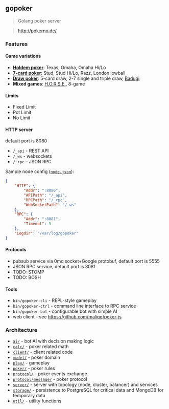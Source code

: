 ## gopoker
>Golang poker server 

>http://pokerno.de/

### Features

#### Game variations
* [**Holdem poker**](http://en.wikipedia.org/wiki/Community_card_poker): Texas, Omaha, Omaha Hi/Lo
* [**7-card poker**](http://en.wikipedia.org/wiki/Stud_poker): Stud, Stud Hi/Lo, Razz, London lowball
* [**Draw poker**](http://en.wikipedia.org/wiki/Draw_poker): 5-card draw, 2-7 single and triple draw, [Badugi](http://en.wikipedia.org/wiki/Badugi)
* **Mixed games**: [H.O.R.S.E.](http://en.wikipedia.org/wiki/HORSE), 8-game

#### Limits
* Fixed Limit
* Pot Limit
* No Limit

#### HTTP server
default port is 8080

* `/_api` - REST API
* `/_ws` - websockets
* `/_rpc` - JSON RPC

Sample node config ([`node.json`](etc/node.json)):

```json
{
    "HTTP": {
        "Addr": ":8080",
        "APIPath": "/_api",
        "RPCPath": "/_rpc",
        "WebSocketPath": "/_ws"
    },
    "RPC": {
        "Addr": ":8081",
        "Timeout": 5
    },
    "Logdir": "/var/log/gopoker"
}
```

#### Protocols
* pubsub service via 0mq socket+Google protobuf, default port is 5555
* JSON RPC service, default port is 8081
* TODO: STOMP
* TODO: BOSH

#### Tools
* `bin/gopoker-cli` - REPL-style gameplay
* `bin/gopoker-ctrl` - command line interface to RPC service
* `bin/gopoker-bot` - configurable bot with simple AI
* web client - see https://github.com/maliqq/poker-js

### Architecture
* [`ai/`](ai/) - bot AI with decision making logic
* [`calc/`](calc/) - poker related math
* [`client/`](client/) - client related code
* [`model/`](model/) - poker domain
* [`play/`](play/) - gameplay
* [`poker/`](poker/) - poker rules
* [`protocol/`](protocol/) - poker events exchange
 * [`protocol/message/`](protocol/message/) - poker protocol
* [`server/`](server/) - server with topology (node, cluster, balancer) and services
* [`storage/`](storage/) - persistence to PostgreSQL for critical data and MongoDB for temporary data
* [`util/`](util/) - utility functions
